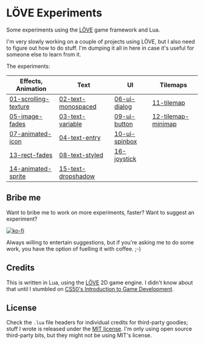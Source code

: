 # LÖVE Experiments

Some experiments using the [LÖVE](https://love2d.org/) game framework and Lua.

I'm very slowly working on a couple of projects using LÖVE, but I also need
to figure out how to do stuff. I'm dumping it all in here in case it's useful
for someone else to learn from it.

The experiments:

|Effects, Animation                          |Text                                    |UI                            |Tilemaps                                |
|--------------------------------------------|----------------------------------------|------------------------------|----------------------------------------|
|[01-scrolling-texture](01-scrolling-texture)|[02-text-monospaced](02-text-monospaced)|[06-ui-dialog](06-ui-dialog)  |[11-tilemap](11-tilemap)                |
|[05-image-fades](05-image-fades)            |[03-text-variable](03-text-variable)    |[09-ui-button](09-ui-button)  |[12-tilemap-minimap](12-tilemap-minimap)|
|[07-animated-icon](07-animated-icon)        |[04-text-entry](04-text-entry)          |[10-ui-spinbox](10-ui-spinbox)|                                        |
|[13-rect-fades](13-rect-fades)              |[08-text-styled](08-text-styled)        |[16-joystick](16-joystick)    |                                        |
|[14-animated-sprite](14-animated-sprite)    |[15-text-dropshadow](15-text-dropshadow)|                              |                                        |

## Bribe me

Want to bribe me to work on more experiments, faster? Want to suggest an
experiment?

[![ko-fi](https://ko-fi.com/img/githubbutton_sm.svg)](https://ko-fi.com/U7U541Y8C)

Always willing to entertain suggestions, but if you're asking me to do some
work, you have the option of fuelling it with coffee. ;-)

## Credits

This is written in Lua, using the [LÖVE](https://love2d.org/) 2D game engine. I
didn't know about that until I stumbled on [CS50's Introduction to Game
Development](https://www.edx.org/course/cs50s-introduction-to-game-development).

## License

Check the `.lua` file headers for individual credits for third-party goodies;
stuff I wrote is released under the [MIT license](LICENSE.md). I'm only using
open source third-party bits, but they might not be using MIT's license.
